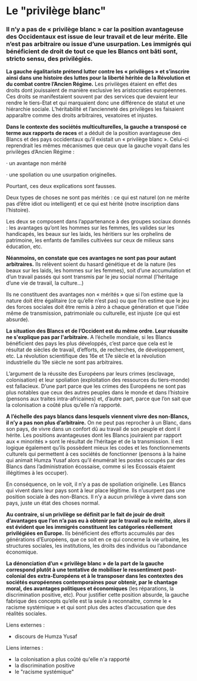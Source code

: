 # Le "privilège blanc"

### Il n’y a pas de « privilège blanc » car la position avantageuse des Occidentaux est issue de leur travail et de leur mérite. Elle n’est pas arbitraire ou issue d’une usurpation. Les immigrés qui bénéficient de droit de tout ce que les Blancs ont bâti sont, stricto sensu, des privilégiés.

**La gauche égalitariste prétend lutter contre les « privilèges » et s’inscrire ainsi dans une histoire des luttes pour la liberté héritée de la Révolution et du combat contre l’Ancien Régime.** Les privilèges étaient en effet des droits dont jouissaient de manière exclusive les aristocraties européennes. Ces droits se manifestaient souvent par des services que devaient leur rendre le tiers-Etat et qui marquaient donc une différence de statut et une hiérarchie sociale. L’héritabilité et l’ancienneté des privilèges les faisaient apparaître comme des droits arbitraires, vexatoires et injustes.

**Dans le contexte des sociétés multiculturelles, la gauche a transposé ce terme aux rapports de races** et a déduit de la position avantageuse des Blancs et des pays occidentaux qu’il existait un « privilège blanc ». Celui-ci reprendrait les mêmes mécanismes que ceux que la gauche voyait dans les privilèges d’Ancien Régime :

·       un avantage non mérité

·       une spoliation ou une usurpation originelles.

Pourtant, ces deux explications sont fausses.

Deux types de choses ne sont pas mérités : ce qui est naturel (on ne mérite pas d’être idiot ou intelligent) et ce qui est hérité (notre inscription dans l’histoire).

Les deux se composent dans l’appartenance à des groupes sociaux donnés : les avantages qu’ont les hommes sur les femmes, les valides sur les handicapés, les beaux sur les laids, les héritiers sur les orphelins de patrimoine, les enfants de familles cultivées sur ceux de milieux sans éducation, etc.

**Néanmoins, on constate que ces avantages ne sont pas pour autant arbitraires.** Ils relèvent soient du hasard génétique et de la nature (les beaux sur les laids, les hommes sur les femmes), soit d’une accumulation et d’un travail passés qui sont transmis par le jeu social normal (l’héritage d’une vie de travail, la culture…)

Ils ne constituent des avantages non « mérités » que si l’on estime que la nature doit être égalitaire (ce qu’elle n’est pas) ou que l’on estime que le jeu des forces sociales doit être remis à zéro à chaque génération et que l’idée même de transmission, patrimoniale ou culturelle, est injuste (ce qui est absurde).

**La situation des Blancs et de l’Occident est du même ordre. Leur réussite ne s'explique pas par l'arbitraire.** A l’échelle mondiale, si les Blancs bénéficient des pays les plus développés, c’est parce que cela est le résultat de siècles de travail, d’efforts, de recherches, de développement, etc. La révolution scientifique des 16e et 17e siècle et la révolution industrielle du 19e siècle ne sont pas arbitraires.

L’argument de la réussite des Européens par leurs crimes (esclavage, colonisation) et leur spoliation (exploitation des ressources du tiers-monde) est fallacieux. D’une part parce que les crimes des Européens ne sont pas plus notables que ceux des autres peuples dans le monde et dans l’histoire (pensons aux traites intra-africaines) et, d’autre part, parce que l’on sait que la colonisation a coûté plus qu’elle n’a rapporté.

**A l’échelle des pays blancs dans lesquels viennent vivre des non-Blancs, il n’y a pas non plus d’arbitraire.** On ne peut pas reprocher à un Blanc, dans son pays, de vivre dans un confort dû au travail de son peuple et dont il hérite. Les positions avantageuses dont les Blancs jouiraient par rapport aux « minorités » sont le résultat de l’héritage et de la transmission. Il est logique également qu’ils possèdent mieux les codes et les fonctionnements culturels qui permettent à ces sociétés de fonctionner (pensons à la haine qui animait Humza Yusaf alors qu’il énumérait les postes occupés par des Blancs dans l’administration écossaise, comme si les Ecossais étaient illégitimes à les occuper).

En conséquence, on le voit, il n’y a pas de spoliation originelle. Les Blancs qui vivent dans leur pays sont à leur place légitime. Ils n’usurpent pas une position sociale à des non-Blancs. Il n’y a aucun privilège à vivre dans son pays, juste un état des choses normal.

**Au contraire, si un privilège se définit par le fait de jouir de droit d’avantages que l’on n’a pas eu à obtenir par le travail ou le mérite, alors il est évident que les immigrés constituent les catégories réellement privilégiées en Europe.** Ils bénéficient des efforts accumulés par des générations d’Européens, que ce soit en ce qui concerne la vie urbaine, les structures sociales, les institutions, les droits des individus ou l’abondance économique.

**La dénonciation d’un « privilège blanc » de la part de la gauche correspond plutôt à une tentative de mobiliser le ressentiment post-colonial des extra-Européens et à le transposer dans les contextes des sociétés européennes contemporaines pour obtenir, par le chantage moral, des avantages politiques et économiques** (les réparations, la discrimination positive, etc). Pour justifier cette position absurde, la gauche fabrique des concepts qu’elle est la seule à reconnaitre, comme le « racisme systémique » et qui sont plus des actes d’accusation que des réalités sociales.

Liens externes :

* discours de Humza Yusaf

Liens internes :

* la colonisation a plus coûté qu'elle n'a rapporté
* la discrimination positive
* le "racisme systémique"
